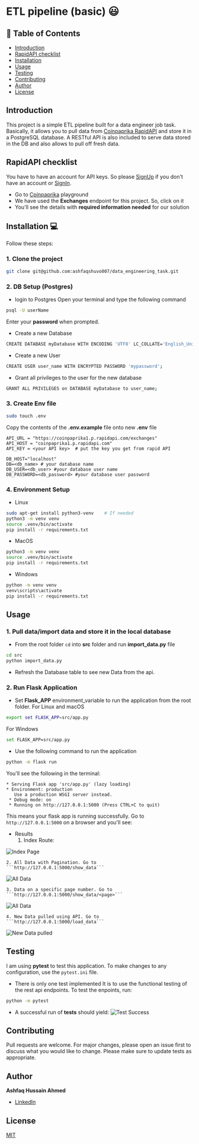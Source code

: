# ETL pipeline (basic) :smiley:

## :triangular_flag_on_post: Table of Contents

- [Introduction](#introduction)
- [RapidAPI checklist](#rapidapichecklist)
- [Installation](#installation)
- [Usage](#usage)
- [Testing](#testing)
- [Contributing](#contributing)
- [Author](#author)
- [License](#license)


## Introduction
This project is a simple ETL pipeline built for a data engineer job task. Basically, it allows you to pull data from [Coinpaprika RapidAPI](https://rapidapi.com/lbraciszewski/api/coinpaprika1/) and store it in a PostgreSQL database. A RESTful API is also included to serve data stored in the DB and also allows to pull off fresh data.

## RapidAPI checklist

You have to have an account for API keys. So please [SignUp](https://rapidapi.com/auth/sign-up) if you don't have an account or [SignIn](https://rapidapi.com/auth/login).

- Go to [Cpinpaprika](https://rapidapi.com/lbraciszewski/api/coinpaprika1/) playground
- We have used the **Exchanges** endpoint for this project. So, click on it 
- You'll see the details with **required information needed** for our solution


## Installation :computer:
Follow these steps:

### 1. Clone the project 

```bash
git clone git@github.com:ashfaqshuvo007/data_engineering_task.git
```
### 2. DB Setup (Postgres) 
- login to Postgres
Open your terminal and type the following command
```bash
psql -U userName
```
Enter your **password** when prompted.
- Create a new Database
```bash
CREATE DATABASE myDatabase WITH ENCODING 'UTF8' LC_COLLATE='English_United Kingdom' LC_CTYPE='English_United Kingdom';
```
- Create a new User
```bash
CREATE USER user_name WITH ENCRYPTED PASSWORD 'mypassword';
```
- Grant all privileges to the user for the new database
```bash
GRANT ALL PRIVILEGES on DATABASE myDatabase to user_name;
```


### 3. Create Env file
```bash
sudo touch .env
```
Copy the contents of the **.env.example** file onto new **.env** file

```
API_URL = "https://coinpaprika1.p.rapidapi.com/exchanges"
API_HOST = "coinpaprika1.p.rapidapi.com" 
API_KEY = <your API key>  # put the key you get from rapid API

DB_HOST="localhost"
DB=<db_name> # your database name
DB_USER=<db_user> #your database user name
DB_PASSWORD=<db_password> #your database user password
```

### 4. Environment Setup
- Linux
```bash
sudo apt-get install python3-venv    # If needed
python3 -m venv venv
source .venv/bin/activate
pip install -r requirements.txt

```
- MacOS
```bash
python3 -m venv venv
source .venv/bin/activate
pip install -r requirements.txt
```
- Windows
```bash
python -m venv venv
venv\scripts\activate
pip install -r requirements.txt
```


## Usage

### 1. Pull data/import data and store it in the local database
- From the root folder ```cd``` into **src** folder and run **import_data.py** file
```bash
cd src
python import_data.py
```
- Refresh the Database table to see new Data from the api. 

### 2. Run Flask Application 
- Set **Flask_APP** environment_variable to run the application from the root folder.
 For Linux and macOS
```bash
export set FLASK_APP=src/app.py
```
 For Windows
```bash
set FLASK_APP=src/app.py
```
- Use the following command to run the application
```bash
python -m flask run
```
You'll see the following in the terminal:
``` 
* Serving Flask app 'src/app.py' (lazy loading)
* Environment: production
   Use a production WSGI server instead.
 * Debug mode: on
 * Running on http://127.0.0.1:5000 (Press CTRL+C to quit)
```
This means your flask app is running successfully. Go to ```http://127.0.0.1:5000``` on a browser and you'll see:
- Results 
    1.  Index Route: 

![Index Page](demo_images/index.png)

    2. All Data with Pagination. Go to ```http://127.0.0.1:5000/show_data```

![All Data](demo_images/data_collapsed.png)

    3. Data on a specific page number. Go to ```http://127.0.0.1:5000/show_data/<page>```

![All Data](demo_images/data_flexed.png)

    4. New Data pulled using API. Go to ```http://127.0.0.1:5000/load_data```

![New Data pulled](demo_images/new_data_pulled.png)

## Testing
I am using **pytest** to test this application. To make changes to any configuration, use the ```pytest.ini``` file.
- There is only one test implemented 
It is to use the functional testing of the rest api endpoints. To test the enpoints, run: 
```bash
python -m pytest
``` 
- A successful run of **tests** should yield:
![Test Success](demo_images/test_success.PNG)

## Contributing
Pull requests are welcome. For major changes, please open an issue first to discuss what you would like to change.
Please make sure to update tests as appropriate.

## Author

**Ashfaq Hussain Ahmed**
- [LinkedIn](https://www.linkedin.com/in/ashfaqhahmed/)

## License
[MIT](https://choosealicense.com/licenses/mit/)